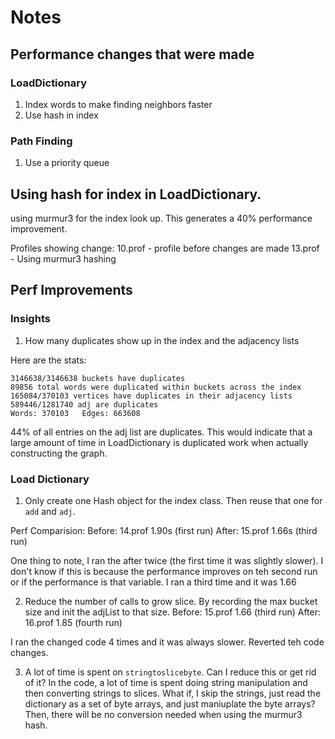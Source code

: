 # Notes

## Performance changes that were made
###  LoadDictionary
1. Index words to make finding neighbors faster
1. Use hash in index

### Path Finding
1. Use a priority queue

## Using hash for index in LoadDictionary.
using murmur3 for the index look up.  This generates a 40% performance improvement.

Profiles showing change:
10.prof - profile before changes are made
13.prof - Using murmur3 hashing

## Perf Improvements
### Insights
1. How many duplicates show up in the index and the adjacency lists

Here are the stats:
```
3146638/3146638 buckets have duplicates
89856 total words were duplicated within buckets across the index
165084/370103 vertices have duplicates in their adjacency lists
589446/1281740 adj are duplicates
Words: 370103   Edges: 663608
```

44% of all entries on the adj list are duplicates.  This would indicate that a large amount of time in LoadDictionary is duplicated work
when actually constructing the graph.

### Load Dictionary
1. Only create one Hash object for the index class.  Then reuse that one for `add` and `adj`.

Perf Comparision:
Before: 14.prof  1.90s (first run)
After: 15.prof  1.66s  (third run)

One thing to note, I ran the after twice (the first time it was slightly slower).  I don't know if this is because the performance improves on teh second run
or if the performance is that variable.  I ran a third time and it was 1.66

2. Reduce the number of calls to grow slice.  By recording the max bucket size and init the adjList to that size.
Before: 15.prof 1.66 (third run)
After: 16.prof 1.85 (fourth run)

I ran the changed code 4 times and it was always slower.  Reverted teh code changes.

3. A lot of time is spent on `stringtoslicebyte`.  Can I reduce this or get rid of it?  In the code, a lot of time is spent
doing string manipulation and then converting strings to slices.  What if, I skip the strings, just read the dictionary as a
set of byte arrays, and just maniuplate the byte arrays?  Then, there will be no conversion needed when using the murmur3 hash.
